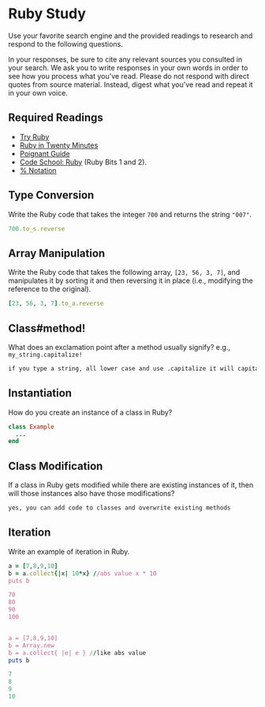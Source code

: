 # Ruby Study

Use your favorite search engine and the provided readings to research and
respond to the following questions.

In your responses, be sure to cite any relevant sources you consulted in your
search. We ask you to write responses in your own words in order to see how you
process what you've read. Please do not respond with direct quotes from source
material. Instead, digest what you've read and repeat it in your own voice.

## Required Readings

-   [Try Ruby](http://tryruby.org/)
-   [Ruby in Twenty Minutes](https://www.ruby-lang.org/en/documentation/quickstart/)
-   [Poignant Guide](http://poignant.guide/)
-   [Code School: Ruby](https://www.codeschool.com/learn/ruby) (Ruby Bits 1 and 2).
-   [% Notation](https://en.wikibooks.org/wiki/Ruby_Programming/Syntax/Literals#The_.25_Notation)

## Type Conversion

Write the Ruby code that takes the integer `700` and returns the string `"007"`.

```ruby
700.to_s.reverse
```

## Array Manipulation

Write the Ruby code that takes the following array, `[23, 56, 3, 7]`, and
manipulates it by sorting it and then reversing it in place (i.e., modifying the
reference to the original).

```ruby
[23, 56, 3, 7].to_a.reverse
```

## Class#method!

What does an exclamation point after a method usually signify?  e.g.,
`my_string.capitalize!`

```md
if you type a string, all lower case and use .capitalize it will capitalize the first letter
```

## Instantiation
How do you create an instance of a class in Ruby?

```ruby
class Example
  ...
end

```

## Class Modification

If a class in Ruby gets modified while there are existing instances of it, then
will those instances also have those modifications?

```md
yes, you can add code to classes and overwrite existing methods
```

## Iteration

Write an example of iteration in Ruby.

```ruby
a = [7,8,9,10]
b = a.collect{|x| 10*x} //abs value x * 10
puts b

70
80
90
100


a = [7,8,9,10]
b = Array.new
b = a.collect{ |e| e } //like abs value
puts b

7
8
9
10
```
